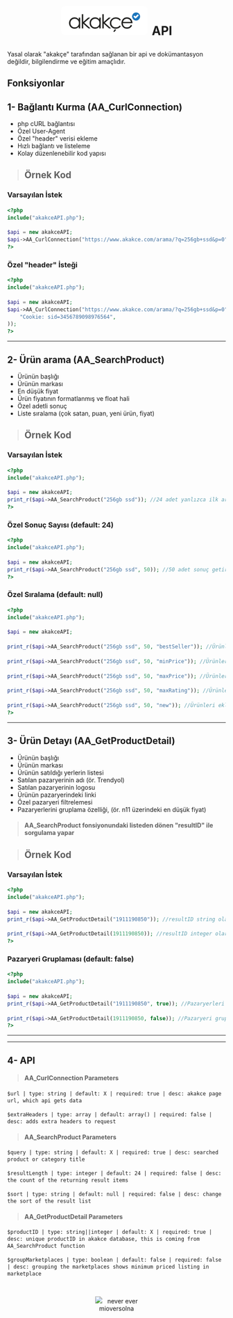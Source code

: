 # <p align="center"><img src="./readme_files/Akakce.svg" style="background-color: white; margin-right: 10px; border-radius: 10px" width="200px" alt="akakçe api logo"><span>API</span></p>

Yasal olarak "akakçe" tarafından sağlanan bir api ve dokümantasyon değildir, bilgilendirme ve eğitim amaçlıdır. 

## Fonksiyonlar

1- **Bağlantı Kurma** (AA_CurlConnection)
---
- php cURL bağlantısı
- Özel User-Agent
- Özel "header" verisi ekleme
- Hızlı bağlantı ve listeleme
- Kolay düzenlenebilir kod yapısı

> ## Örnek Kod

### Varsayılan İstek
```php
<?php
include("akakceAPI.php");

$api = new akakceAPI;
$api->AA_CurlConnection("https://www.akakce.com/arama/?q=256gb+ssd&p=0");
?>
```

### Özel "header" İsteği
```php
<?php
include("akakceAPI.php");

$api = new akakceAPI;
$api->AA_CurlConnection("https://www.akakce.com/arama/?q=256gb+ssd&p=0", array(
    "Cookie: sid=3456789098976564",
));
?>
```

---

2- **Ürün arama** (AA_SearchProduct)
---
- Ürünün başlığı
- Ürünün markası
- En düşük fiyat
- Ürün fiyatının formatlanmış ve float hali
- Özel adetli sonuç
- Liste sıralama (çok satan, puan, yeni ürün, fiyat)

> ## Örnek Kod

### Varsayılan İstek
```php
<?php
include("akakceAPI.php");

$api = new akakceAPI;
print_r($api->AA_SearchProduct("256gb ssd")); //24 adet yanlızca ilk arama sayfasındaki sonucu getirir
?>
```

### Özel Sonuç Sayısı (default: 24)
```php
<?php
include("akakceAPI.php");

$api = new akakceAPI;
print_r($api->AA_SearchProduct("256gb ssd", 50)); //50 adet sonuç getirir, 50 adede ulaşana kadar sayfaları gezer
?>
```

### Özel Sıralama (default: null)
```php
<?php
include("akakceAPI.php");

$api = new akakceAPI;

print_r($api->AA_SearchProduct("256gb ssd", 50, "bestSeller")); //Ürünleri çok satana göre sıralar

print_r($api->AA_SearchProduct("256gb ssd", 50, "minPrice")); //Ürünleri fiyatlarına göre ucuzdan pahalıya sıralar

print_r($api->AA_SearchProduct("256gb ssd", 50, "maxPrice")); //Ürünleri fiyatlarına göre pahalıdan ucuza sıralar

print_r($api->AA_SearchProduct("256gb ssd", 50, "maxRating")); //Ürünleri puanlarına göre sıralar

print_r($api->AA_SearchProduct("256gb ssd", 50, "new")); //Ürünleri eklenme tarihine göre sıralar
?>
```

---

3- **Ürün Detayı** (AA_GetProductDetail)
---
- Ürünün başlığı
- Ürünün markası
- Ürünün satıldığı yerlerin listesi
- Satılan pazaryerinin adı (ör. Trendyol)
- Satılan pazaryerinin logosu
- Ürünün pazaryerindeki linki
- Özel pazaryeri filtrelemesi
- Pazaryerlerini gruplama özelliği, (ör. n11 üzerindeki en düşük fiyat)

> #### AA_SearchProduct fonsiyonundaki listeden dönen "resultID" ile sorgulama yapar

> ## Örnek Kod

### Varsayılan İstek
```php
<?php
include("akakceAPI.php");

$api = new akakceAPI;
print_r($api->AA_GetProductDetail("1911190850")); //resultID string olarak gönderilebilir

print_r($api->AA_GetProductDetail(1911190850)); //resultID integer olarak gönderilebilir
?>
```

### Pazaryeri Gruplaması (default: false)
```php
<?php
include("akakceAPI.php");

$api = new akakceAPI;
print_r($api->AA_GetProductDetail("1911190850", true)); //Pazaryerleri gruplaması açık

print_r($api->AA_GetProductDetail(1911190850, false)); //Pazaryeri gruplaması kapalı
?>
```

---
---

4- **API**
---

> #### AA_CurlConnection Parameters

```
$url | type: string | default: X | required: true | desc: akakce page url, which api gets data

$extraHeaders | type: array | default: array() | required: false | desc: adds extra headers to request
```

> #### AA_SearchProduct Parameters

```
$query | type: string | default: X | required: true | desc: searched product or category title

$resultLength | type: integer | default: 24 | required: false | desc: the count of the returning result items

$sort | type: string | default: null | required: false | desc: change the sort of the result list
```

> #### AA_GetProductDetail Parameters

```
$productID | type: string||integer | default: X | required: true | desc: unique productID in akakce database, this is coming from AA_SearchProduct function

$groupMarketplaces | type: boolean | default: false | required: false | desc: grouping the marketplaces shows minimum priced listing in marketplace
```

<div>
    &nbsp;
    &nbsp;
    &nbsp;
    <p align="center">
        <img src="http://moletti.com.tr/cdn/mioversolna/mioversolna_never_ever.png" width="25px">
        &nbsp;
        <span>never ever</span>
        <br>
        <span>mioversolna</span>
    </p>
</div>
